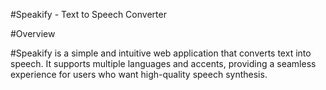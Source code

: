 #Speakify - Text to Speech Converter

#Overview

#Speakify is a simple and intuitive web application that converts text into speech. It supports multiple languages and accents, providing a seamless experience for users who want high-quality speech synthesis.
